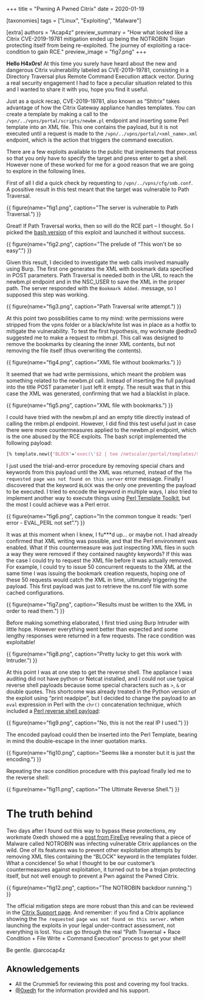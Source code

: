 +++
title = "Pwning A Pwned Citrix"
date = 2020-01-19

[taxonomies]
tags = ["Linux", "Exploiting", "Malware"]

[extra]
authors = "Acap4z"
preview_summary = "How what looked like a Citrix CVE-2019-19781 mitigation ended up being the NOTROBIN Trojan protecting itself from being re-exploited. The journey of exploiting a race-condition to gain RCE."
preview_image = "fig7.png"
+++

**Hello H4x0rs!**
At this time you surely have heard about the new and dangerous Citrix vulnerability labeled as CVE-2019-19781, consisting in a Directory Traversal plus Remote Command Execution attack vector. During a real security engagement I had to face a peculiar situation related to this and I wanted to share it with you, hope you find it useful.

Just as a quick recap, CVE-2019-19781, also known as “Shitrix” takes advantage of how the Citrix Gateway appliance handles templates. You can create a template by making a call to the `/vpn/../vpns/portal/scripts/newbm.pl` endpoint and inserting some Perl template into an XML file. This one contains the payload, but it is not executed until a request is made to the `/vpn/../vpns/portal/<xml_name>.xml` endpoint, which is the action that triggers the command execution.

There are a few exploits available to the public that implements that process so that you only have to specify the target and press enter to get a shell. However none of these worked for me for a good reason that we are going to explore in the following lines.

<!-- more -->

First of all I did a quick check by requesting to `/vpn/../vpns/cfg/smb.conf`. A possitive result in this test meant that the target was vulnerable to Path Traversal.

{{ figure(name="fig1.png", caption="The server is vulnerable to Path Traversal.") }}

Great! If Path Traversal works, then so will do the RCE part – I thought. So I picked the [bash version](https://github.com/projectzeroindia/CVE-2019-19781) of this exploit and launched it without success.

{{ figure(name="fig2.png", caption="The prelude of “This won't be so easy”.") }}

Given this result, I decided to investigate the web calls involved manually using Burp. The first one generates the XML with bookmark data specified in POST parameters. Path Traversal is needed both in the URL to reach the newbm.pl endpoint and in the NSC_USER to save the XML in the proper path. The server responded with the `Bookmark Added.` message, so I supposed this step was working.

{{ figure(name="fig3.png", caption="Path Traversal write attempt.") }}

At this point two possibilities came to my mind: write permissions were stripped from the vpns folder or a black/white list was in place as a hotfix to mitigate the vulnerability. To test the first hypothesis, my workmate @edhx0 suggested me to make a request to rmbm.pl. This call was designed to remove the bookmarks by cleaning the inner XML contents, but not removing the file itself (thus overwriting the contents).

{{ figure(name="fig4.png", caption="XML file without bookmarks.") }}

It seemed that we had write permissions, which meant the problem was something related to the newbm.pl call. Instead of inserting the full payload into the title POST parameter I just left it empty. The result was that in this case the XML was generated, confirming that we had a blacklist in place.

{{ figure(name="fig5.png", caption="XML file with bookmarks.") }}

I could have tried with the newbm.pl and an empty title directly instead of calling the rmbm.pl endpoint. However, I did find this test useful just in case there were more countermeasures applied to the newbm.pl endpoint, which is the one abused by the RCE exploits.
The bash script implemented the following payload:
```perl
[% template.new({'BLOCK'='exec(\'$2 | tee /netscaler/portal/templates/$filenameid.xml\');'}) %]
```

I just used the trial-and-error procedure by removing special chars and keywords from this payload until the XML was returned, instead of the `The requested page was not found on this server` error message. Finally I discovered that the keyword `BLOCK` was the only one preventing the payload to be executed. I tried to encode the keyword in multiple ways, I also tried to implement another way to execute things using [Perl Template Toolkit](http://www.template-toolkit.org/docs/manual/Directives.html), but the most I could achieve was a Perl error.

{{ figure(name="fig6.png", caption="In the common tongue it reads: “perl error - EVAL_PERL not set”.") }}

It was at this moment when I knew, I fu\*\*\*d up... or maybe not. I had already confirmed that XML writing was possible, and that the Perl environment was enabled. What if this countermeasure was just inspecting XML files in such a way they were removed if they contained naughty keywords? If this was the case I could try to request the XML file before it was actually removed. For example, I could try to issue 50 concurrent requests to the XML at the same time I was issuing the bookmark creation requests, hoping one of these 50 requests would catch the XML in time, ultimately triggering the payload. This first payload was just to retrieve the ns.conf file with some cached configurations.

{{ figure(name="fig7.png", caption="Results must be written to the XML in order to read them.") }}

Before making something elaborated, I first tried using Burp Intruder with little hope. However everything went better than expected and some lengthy responses were returned in a few requests. The race condition was exploitable!

{{ figure(name="fig8.png", caption="Pretty lucky to get this work with Intruder.") }}

At this point I was at one step to get the reverse shell. The appliance I was auditing did not have python or Netcat installed, and I could not use typical reverse shell payloads because some special characters such as `>`, `&` or double quotes. This shortcome was already treated in the Python version of the exploit using “print readpipe”, but I decided to change the payload to an `eval` expression in Perl with the `chr()` concatenation technique, which included a [Perl reverse shell payload](http://pentestmonkey.net/cheat-sheet/shells/reverse-shell-cheat-sheet):

{{ figure(name="fig9.png", caption="No, this is not the real IP I used.") }}

The encoded payload could then be inserted into the Perl Template, bearing in mind the double-escape in the inner quotation marks.

{{ figure(name="fig10.png", caption="Seems like a monster but it is just the encoding.") }}

Repeating the race condition procedure with this payload finally led me to the reverse shell:

{{ figure(name="fig11.png", caption="The Ultimate Reverse Shell.") }}

# The truth behind

Two days after I found out this way to bypass these protections, my workmate 0xedh showed me a [post from FireEye](https://www.fireeye.com/blog/threat-research/2020/01/vigilante-deploying-mitigation-for-citrix-netscaler-vulnerability-while-maintaining-backdoor.html) revealing that a piece of Malware called NOTROBIN was infecting vulnerable Citrix appliances on the wild. One of its features was to prevent other exploitation attempts by removing XML files containing the “BLOCK” keyword in the templates folder. What a concidence! So what I thought to be our customer’s countermeasures against exploitation, it turned out to be a trojan protecting itself, but not well enough to prevent a Pwn against the Pwned Citrix.

{{ figure(name="fig12.png", caption="The NOTROBIN backdoor running.") }}

The official mitigation steps are more robust than this and can be reviewed in the [Citrix Support page](https://support.citrix.com/article/CTX267679).
And remember: if you find a Citrix appliance showing the `The requested page was not found on this server.` when launching the exploits in your legal under-contract assessment, not everything is lost. You can go through the real “Path Traversal + Race Condition + File Write + Command Execution” process to get your shell!

Be gentle.
@arcocap4z

## Aknowledgements

- All the Crummie5 for reviewing this post and covering my fool tracks.
- [@0xedh](https://twitter.com/0xedh) for the information provided and his support.
